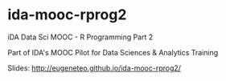 # ida-mooc-rprog2
iDA Data Sci MOOC - R Programming Part 2

Part of IDA's MOOC Pilot for Data Sciences & Analytics Training

Slides: <http://eugeneteo.github.io/ida-mooc-rprog2/>
